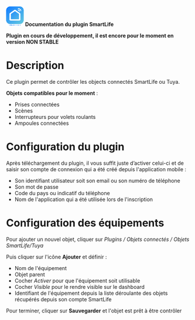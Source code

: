 ![capture](../images/icon-48.png) **Documentation du plugin SmartLife**

**Plugin en cours de développement, il est encore pour le moment en version NON STABLE**


# Description 

Ce plugin permet de contrôler les objects connectés SmartLife ou Tuya.


**Objets compatibles pour le moment** :
- Prises connectées
- Scènes
- Interrupteurs pour volets roulants
- Ampoules connectées


# Configuration du plugin

Après téléchargement du plugin, il vous suffit juste d’activer celui-ci et de saisir son compte de connexion qui a été créé depuis l'application mobile :

- Son identifiant utilisateur soit son email ou son numéro de téléphone
- Son mot de passe
- Code du pays ou indicatif du téléphone
- Nom de l'application qui a été utilisée lors de l'inscription



# Configuration des équipements

Pour ajouter un nouvel objet, cliquer sur *Plugins / Objets connectés / Objets SmartLife/Tuya*

Puis cliquer sur l'icône **Ajouter** et définir :

- Nom de l'équipement
- Objet parent
- Cocher *Activer* pour que l'équipement soit utilisable
- Cocher *Visible* pour le rendre visible sur le dashboard
- Identifiant de l'équipement depuis la liste déroulante des objets récupérés depuis son compte SmartLife

Pour terminer, cliquer sur **Sauvegarder** et l'objet est prêt à être contrôler

